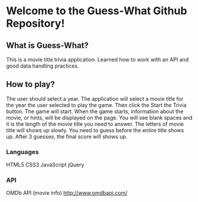 # Welcome to the Guess-What Github Repository!

## What is Guess-What?
This is a movie title trivia application. Learned how to work with an API and good data handling practices.

## How to play?
The user should select a year. The application will select a movie title for the year the user selected to play the game. Then click the Start the Trivia button. The game will start. When the game starts, information about the movie, or hints, will be displayed on the page. You will see blank spaces and it is the length of the movie title you need to answer. The letters of movie title will shows up slowly. You need to guess before the entire title shows up. After 3 guesses, the final score will shows up.

### Languages
HTML5
CSS3
JavaScript
jQuery

### API
OMDb API (movie info)
http://www.omdbapi.com/
